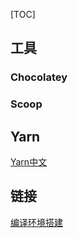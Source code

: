 [TOC]

## 工具
### Chocolatey
### Scoop
## Yarn
[Yarn中文](https://yarn.bootcss.com/docs/getting-started.html)

## 链接
[编译环境搭建][1]

[1]:https://github.com/Microsoft/vscode/wiki/How-to-Contribute#build-and-run-from-source